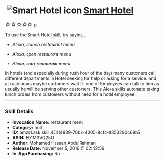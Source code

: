 # &nbsp;<img src="skill_icon" alt="Smart Hotel icon" width="36"> [Smart Hotel](http://alexa.amazon.com/#skills/amzn1.ask.skill.47414839-76b8-4305-8cf4-9353290c68b5)
![0 stars](../../images/ic_star_border_black_18dp_1x.png)![0 stars](../../images/ic_star_border_black_18dp_1x.png)![0 stars](../../images/ic_star_border_black_18dp_1x.png)![0 stars](../../images/ic_star_border_black_18dp_1x.png)![0 stars](../../images/ic_star_border_black_18dp_1x.png) 0

To use the Smart Hotel skill, try saying...

* *Alexa, launch restaurant menu*

* *Alexa, open restaurant menu*

* *Alexa, start restaurant menu*

In hotels (and especially during rush hour of the day) many customers call different departments in Hotel seeking for help or asking for a service. and at rush hours maybe customers wait till one of Employees can talk to him as usually he will be serving other customers. 
This Alexa skills automate taking lunch orders from customers without need for a hotel employee.

***

### Skill Details

* **Invocation Name:** restaurant menu
* **Category:** null
* **ID:** amzn1.ask.skill.47414839-76b8-4305-8cf4-9353290c68b5
* **ASIN:** B01M3VQ25O
* **Author:** Mohamed Hassan AbdulRahman
* **Release Date:** November 5, 2016 @ 02:42:59
* **In-App Purchasing:** No
